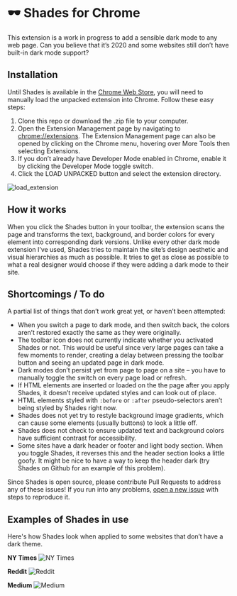 # 🕶 Shades for Chrome

This extension is a work in progress to add a sensible dark mode to any web page. Can you believe that it’s 2020 and some websites still don’t have built-in dark mode support?

## Installation

Until Shades is available in the [Chrome Web Store](https://chrome.google.com/webstore/category/extensions), you will need to manually load the unpacked extension into Chrome. Follow these easy steps:

1. Clone this repo or download the .zip file to your computer.
1. Open the Extension Management page by navigating to [chrome://extensions](chrome://extensions). The Extension Management page can also be opened by clicking on the Chrome menu, hovering over More Tools then selecting Extensions.
1. If you don’t already have Developer Mode enabled in Chrome, enable it by clicking the Developer Mode toggle switch.
1. Click the LOAD UNPACKED button and select the extension directory.

![load_extension](https://user-images.githubusercontent.com/867615/79625096-8e89ea00-80f4-11ea-952f-ac5b8540c1be.png)

## How it works

When you click the Shades button in your toolbar, the extension scans the page and transforms the text, background, and border colors for every element into corresponding dark versions. Unlike every other dark mode extension I’ve used, Shades tries to maintain the site’s design aesthetic and visual hierarchies as much as possible. It tries to get as close as possible to what a real designer would choose if they were adding a dark mode to their site.

## Shortcomings / To do

A partial list of things that don’t work great yet, or haven’t been attempted:

- When you switch a page to dark mode, and then switch back, the colors aren’t restored exactly the same as they were originally.
- The toolbar icon does not currently indicate whether you activated Shades or not. This would be useful since very large pages can take a few moments to render, creating a delay between pressing the toolbar button and seeing an updated page in dark mode.
- Dark modes don’t persist yet from page to page on a site – you have to manually toggle the switch on every page load or refresh.
- If HTML elements are inserted or loaded on the the page after you apply Shades, it doesn’t receive updated styles and can look out of place.
- HTML elements styled with `:before` or `:after` pseudo-selectors aren’t being styled by Shades right now.
- Shades does not yet try to restyle background image gradients, which can cause some elements (usually buttons) to look a little off.
- Shades does not check to ensure updated text and background colors have sufficient contrast for accessibility.
- Some sites have a dark header or footer and light body section. When you toggle Shades, it reverses this and the header section looks a little goofy. It might be nice to have a way to keep the header dark (try Shades on Github for an example of this problem).

Since Shades is open source, please contribute Pull Requests to address any of these issues! If you run into any problems, [open a new issue](https://github.com/marktron/shades-chrome/issues/new) with steps to reproduce it.

## Examples of Shades in use

Here's how Shades look when applied to some websites that don’t have a dark theme.

**NY Times**
![NY Times](http://markallen.io.s3-us-east-2.amazonaws.com/1587179397.png)

**Reddit**
![Reddit](http://markallen.io.s3-us-east-2.amazonaws.com/1587179485.png)

**Medium**
![Medium](http://markallen.io.s3-us-east-2.amazonaws.com/1587179271.png)
